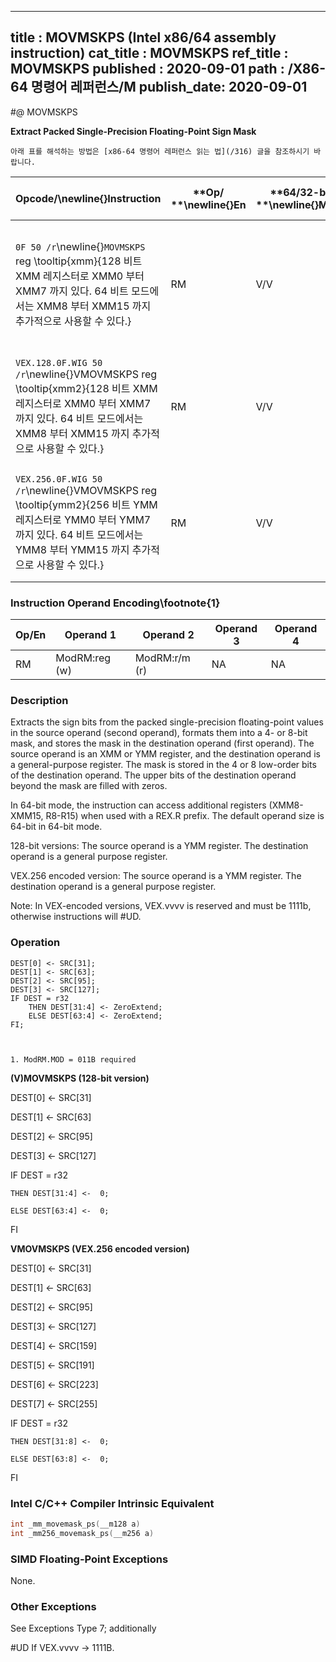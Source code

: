----------------------------
title : MOVMSKPS (Intel x86/64 assembly instruction)
cat_title : MOVMSKPS
ref_title : MOVMSKPS
published : 2020-09-01
path : /X86-64 명령어 레퍼런스/M
publish_date: 2020-09-01
----------------------------


#@ MOVMSKPS

**Extract Packed Single-Precision Floating-Point Sign Mask**

```lec-info
아래 표를 해석하는 방법은 [x86-64 명령어 레퍼런스 읽는 법](/316) 글을 참조하시기 바랍니다.
```

|**Opcode/**\newline{}**Instruction**|**Op/ **\newline{}**En**|**64/32-bit **\newline{}**Mode**|**CPUID **\newline{}**Feature **\newline{}**Flag**|**Description**|
|------------------------------------|------------------------|--------------------------------|--------------------------------------------------|---------------|
|`0F 50 /r`\newline{}`MOVMSKPS` reg \tooltip{xmm}{128 비트 XMM 레지스터로 XMM0 부터 XMM7 까지 있다. 64 비트 모드에서는 XMM8 부터 XMM15 까지 추가적으로 사용할 수 있다.} |RM|V/V|SSE|Extract 4-bit sign mask from xmm and store in reg. The upper bits of r32 or r64 are filled with zeros.|
|`VEX.128.0F.WIG 50 /r`\newline{}VMOVMSKPS reg \tooltip{xmm2}{128 비트 XMM 레지스터로 XMM0 부터 XMM7 까지 있다. 64 비트 모드에서는 XMM8 부터 XMM15 까지 추가적으로 사용할 수 있다.} |RM|V/V|AVX|Extract 4-bit sign mask from xmm2 and store in reg. The upper bits of r32 or r64 are zeroed.|
|`VEX.256.0F.WIG 50 /r`\newline{}VMOVMSKPS reg \tooltip{ymm2}{256 비트 YMM 레지스터로 YMM0 부터 YMM7 까지 있다. 64 비트 모드에서는 YMM8 부터 YMM15 까지 추가적으로 사용할 수 있다.} |RM|V/V|AVX|Extract 8-bit sign mask from ymm2 and store in reg. The upper bits of r32 or r64 are zeroed.|
### Instruction Operand Encoding\footnote{1}


|Op/En|Operand 1|Operand 2|Operand 3|Operand 4|
|-----|---------|---------|---------|---------|
|RM|ModRM:reg (w)|ModRM:r/m (r)|NA|NA|
### Description


Extracts the sign bits from the packed single-precision floating-point values in the source operand (second operand), formats them into a 4- or 8-bit mask, and stores the mask in the destination operand (first operand). The source operand is an XMM or YMM register, and the destination operand is a general-purpose register. The mask is stored in the 4 or 8 low-order bits of the destination operand. The upper bits of the destination operand beyond the mask are filled with zeros.

In 64-bit mode, the instruction can access additional registers (XMM8-XMM15, R8-R15) when used with a REX.R prefix. The default operand size is 64-bit in 64-bit mode.

128-bit versions: The source operand is a YMM register. The destination operand is a general purpose register. 

VEX.256 encoded version: The source operand is a YMM register. The destination operand is a general purpose register. 

Note: In VEX-encoded versions, VEX.vvvv is reserved and must be 1111b, otherwise instructions will #UD.


### Operation

```info-verb
DEST[0] <- SRC[31]; 
DEST[1] <- SRC[63]; 
DEST[2] <- SRC[95]; 
DEST[3] <- SRC[127]; 
IF DEST = r32
    THEN DEST[31:4] <- ZeroExtend;
    ELSE DEST[63:4] <- ZeroExtend;
FI;
```
```sidenote


1. ModRM.MOD = 011B required
```

**(V)MOVMSKPS (128-bit version)**

DEST[0] <-  SRC[31]

DEST[1] <-  SRC[63]

DEST[2] <-  SRC[95]

DEST[3] <-  SRC[127]

IF DEST = r32

    THEN DEST[31:4] <-  0;

    ELSE DEST[63:4] <-  0;

FI

**VMOVMSKPS (VEX.256 encoded version)**

DEST[0] <-  SRC[31]

DEST[1] <-  SRC[63]

DEST[2] <-  SRC[95]

DEST[3] <-  SRC[127]

DEST[4] <-  SRC[159]

DEST[5] <-  SRC[191]

DEST[6] <-  SRC[223]

DEST[7] <-  SRC[255]

IF DEST = r32

    THEN DEST[31:8] <-  0;

    ELSE DEST[63:8] <-  0;

FI


### Intel C/C++ Compiler Intrinsic Equivalent

```cpp
int _mm_movemask_ps(__m128 a)
int _mm256_movemask_ps(__m256 a)
```
### SIMD Floating-Point Exceptions


None.

### Other Exceptions


See Exceptions Type 7; additionally

#UD  If VEX.vvvv ->  1111B.

